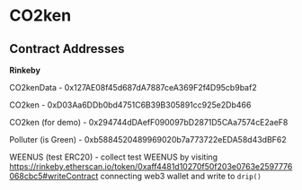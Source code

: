 # CO2ken

## Contract Addresses

**Rinkeby**

CO2kenData - 0x127AE08f45d687dA7887ceA369F2f4D95cb9baf2

CO2ken - 0xD03Aa6DDb0bd4751C6B39B305891cc925e2Db466

CO2ken (for demo) - 0x294744dDAefF090097bD2871D5CAa7574cE2aeF8

Polluter (is Green) - 0xb5884520489969020b7a773722eEDA58d43dBF62

WEENUS (test ERC20) - collect test WEENUS by visiting https://rinkeby.etherscan.io/token/0xaff4481d10270f50f203e0763e2597776068cbc5#writeContract connecting web3 wallet and write to `drip()`
